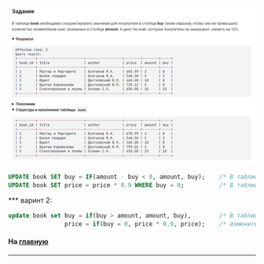 
<img src="../art/1.5.6.task.png" alt="solution" >

```sql
UPDATE book SET buy = IF(amount - buy < 0, amount, buy);    /* В таблице book изменить значение столбца buy */
UPDATE book SET price = price * 0.9 WHERE buy = 0;          /* В таблице book изменить значение столбца price */
```
*** варинт 2:
```sql
update book set buy = if(buy > amount, amount, buy),        /* В таблице book изменить значение столбца buy */
                price = if(buy = 0, price * 0.9, price);    /* изменить значение столбца price */
```

#### На [главную](https://github.com/BEPb/stepik_sql#readme)

---

